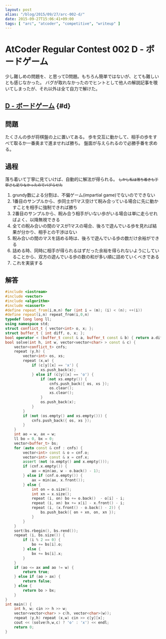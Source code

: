 ```yaml
---
layout: post
alias: "/blog/2015/09/27/arc-002-d/"
date: 2015-09-27T15:06:41+09:00
tags: [ "arc", "atcoder", "competitive", "writeup" ]
---
```


# AtCoder Regular Contest 002 D - ボードゲーム

少し難しめの問題を、と思ってD問題。もちろん簡単ではないが、とても難しいとも感じなかった。
バグが取れなかったのでヒントとして他人の解説記事を覗いてしまったが、それ以外は全て自力で解けた。

<!-- more -->

## [D - ボードゲーム](https://beta.atcoder.jp/contests/arc002/tasks/arc002_4) {#d}

## 問題

たくさんの歩が将棋盤の上に置いてある。
歩を交互に動かして、相手の歩をすべて取るか一番奥まで進ませれば勝ち。
盤面が与えられるので必勝手番を求める。

## 過程

落ち着いて丁寧に見ていけば、自動的に解法が得られる。 <small> <del> しかし私は落ち着きも丁寧さも足りなかったのでバグらせた </del> </small>

1.  grundy数による分割は、不偏ゲーム(impartial game)でないのでできない
2.  1番目のサンプルから、歩同士が1マス空けて睨み合っている場合に先に動かすことを相手に強制できれば勝ち
3.  2番目のサンプルから、睨み合う相手がいない歩がいる場合は単に走らせればよく、以降無視できる
4.  全ての睨み合いの間のマスが1マスの場合、後ろで遊んでいる歩を見れば結果が分かり、相手との干渉はない
5.  睨み合いの間のマスを詰める時は、後ろで遊んでいる歩の数だけ余裕ができる
6.  詰める時、同時に相手が得られるはずだった余裕を得られないようにしていることから、双方の遊んでいる歩の数の和が多い順に詰めていくべきである
7.  これを実装する

## 解答

``` c++
#include <iostream>
#include <vector>
#include <algorithm>
#include <cassert>
#define repeat_from(i,m,n) for (int i = (m); (i) < (n); ++(i))
#define repeat(i,n) repeat_from(i,0,n)
typedef long long ll;
using namespace std;
struct conflict_t { vector<int> o, x; };
struct buffer_t { int diff, o, x; };
bool operator < (buffer_t const & a, buffer_t const & b) { return a.diff < b.diff; }
bool solve(int h, int w, vector<vector<char> > const & c) {
    vector<conflict_t> cnfs;
    repeat (y,h) {
        vector<int> os, xs;
        repeat (x,w) {
            if (c[y][x] == 'x') {
                xs.push_back(x);
            } else if (c[y][x] == 'o') {
                if (not xs.empty()) {
                    cnfs.push_back({ os, xs });
                    os.clear();
                    xs.clear();
                }
                os.push_back(x);
            }
        }
        if (not (os.empty() and xs.empty())) {
            cnfs.push_back({ os, xs });
        }
    }
    int ao = w, ax = w;
    ll bo = 0, bx = 0;
    vector<buffer_t> bs;
    for (auto const & cnf : cnfs) {
        vector<int> const & o = cnf.o;
        vector<int> const & x = cnf.x;
        assert (not (o.empty() and x.empty()));
        if (cnf.x.empty()) {
            ao = min(ao, w - o.back() - 1);
        } else if (cnf.o.empty()) {
            ax = min(ax, x.front());
        } else {
            int on = o.size();
            int xn = x.size();
            repeat (i, on) bo += o.back()  - o[i] - i;
            repeat (i, xn) bx += x[i] - x.front() - i;
            repeat (i, (x.front() - o.back() - 2)) {
                bs.push_back({ on + xn, on, xn });
            }
        }
    }
    sort(bs.rbegin(), bs.rend());
    repeat (i, bs.size()) {
        if (i % 2 == 0) {
            bo += bs[i].o;
        } else {
            bx += bs[i].x;
        }
    }
    if (ao <= ax and ao != w) {
        return true;
    } else if (ao > ax) {
        return false;
    } else {
        return bo > bx;
    }
}
int main() {
    int h, w; cin >> h >> w;
    vector<vector<char> > c(h, vector<char>(w));
    repeat (y,h) repeat (x,w) cin >> c[y][x];
    cout << (solve(h,w,c) ? 'o' : 'x') << endl;
    return 0;
}
```
